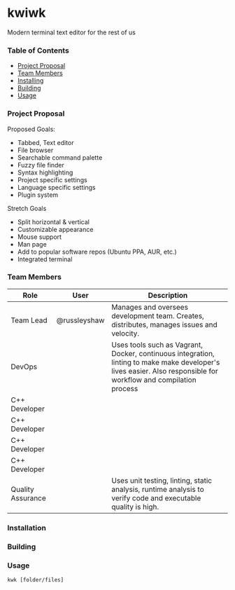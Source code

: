 # kwiwk
Modern terminal text editor for the rest of us

### Table of Contents
- [Project Proposal](#project-proposal)
- [Team Members](#team-members)
- [Installing](#installing)
- [Building](#building)
- [Usage](#usage)

### Project Proposal

Proposed Goals:
- Tabbed, Text editor
- File browser
- Searchable command palette
- Fuzzy file finder
- Syntax highlighting
- Project specific settings
- Language specific settings
- Plugin system

Stretch Goals
- Split horizontal & vertical
- Customizable appearance
- Mouse support
- Man page
- Add to popular software repos (Ubuntu PPA, AUR, etc.)
- Integrated terminal


### Team Members
|Role|User|Description|
|---|---|---|
|Team Lead|@russleyshaw|Manages and oversees development team. Creates, distributes, manages issues and velocity. |
|DevOps||Uses tools such as Vagrant, Docker, continuous integration, linting to make make developer's lives easier. Also responsible for workflow and compilation process|
|C++ Developer|||
|C++ Developer|||
|C++ Developer|||
|C++ Developer|||
|Quality Assurance||Uses unit testing, linting, static analysis, runtime analysis to verify code and executable quality is high.|

### Installation

### Building

### Usage
```
kwk [folder/files]
```
